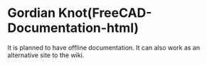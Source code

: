 # Gordian Knot(FreeCAD-Documentation-html)


It is planned to have offline documentation. It can also work as an alternative site to the wiki.
